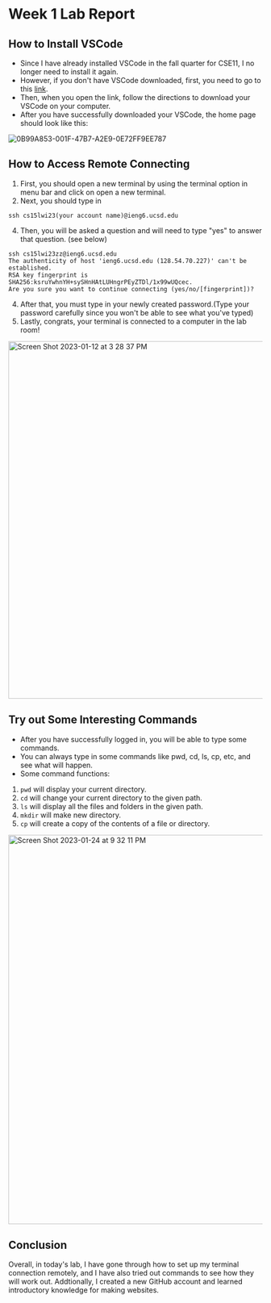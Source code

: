 # Week 1 Lab Report
## How to Install VSCode
* Since I have already installed VSCode in the fall quarter for CSE11, I no longer need to install it again.
* However, if you don't have VSCode downloaded, first, you need to go to this [link](https://code.visualstudio.com/).
* Then, when you open the link, follow the directions to download your VSCode on your computer.
* After you have successfully downloaded your VSCode, the home page should look like this:

![0B99A853-001F-47B7-A2E9-0E72FF9EE787](https://user-images.githubusercontent.com/122575008/212201604-663e6546-02cc-4a34-9ae5-67f9b2bd0551.jpeg)

## How to Access Remote Connecting
1. First, you should open a new terminal by using the terminal option in menu bar and click on open a new terminal.
2. Next, you should type in 
```
ssh cs15lwi23(your account name)@ieng6.ucsd.edu
```
4. Then, you will be asked a question and will need to type "yes" to answer that question. (see below)
```
ssh cs15lwi23zz@ieng6.ucsd.edu
The authenticity of host 'ieng6.ucsd.edu (128.54.70.227)' can't be established.
RSA key fingerprint is SHA256:ksruYwhnYH+sySHnHAtLUHngrPEyZTDl/1x99wUQcec.
Are you sure you want to continue connecting (yes/no/[fingerprint])? 
```
4. After that, you must type in your newly created password.(Type your password carefully since you won't be able to see what you've typed)
5. Lastly, congrats, your terminal is connected to a computer in the lab room!

<img width="709" alt="Screen Shot 2023-01-12 at 3 28 37 PM" src="https://user-images.githubusercontent.com/122575008/212202820-dc96ccb5-f3ca-405f-a099-d6d3240b8d5c.png">

## Try out Some Interesting Commands
* After you have successfully logged in, you will be able to type some commands.
* You can always type in some commands like pwd, cd, ls, cp, etc, and see what will happen.
* Some command functions:
1. `pwd` will display your current directory.
2. `cd` will change your current directory to the given path.
3. `ls` will display all the files and folders in the given path.
4. `mkdir` will make new directory.
5. `cp` will create a copy of the contents of a file or directory.

<img width="772" alt="Screen Shot 2023-01-24 at 9 32 11 PM" src="https://user-images.githubusercontent.com/122575008/214487662-9e92888e-140d-4844-8233-3dc5f49ab169.png">

## Conclusion
Overall, in today's lab, I have gone through how to set up my terminal connection remotely, and I have also tried out commands to see how they will work out. Addtionally, I created a new GitHub account and learned introductory knowledge for making websites.
